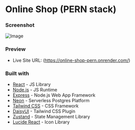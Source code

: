 # Online Shop (PERN stack)

### Screenshot

![Image](https://github.com/user-attachments/assets/6287c12c-a3ee-4677-a06b-74bfdaa2495f)

### Preview

- Live Site URL: (https://online-shop-pern.onrender.com/)

### Built with

- [React](https://reactjs.org/) - JS Library
- [Node.js](https://nodejs.org/) - JS Runtime
- [Express](https://expressjs.com/) - Node.js Web App Framework
- [Neon](https://neon.tech/home) - Serverless Postgres Platform
- [Tailwind CSS](https://tailwindcss.com/) - CSS Framework
- [DaisyUI](https://daisyui.com/) - Tailwind CSS Plugin
- [Zustand](https://zustand.docs.pmnd.rs/getting-started/introduction) - State Management Library
- [Lucide React](https://lucide.dev/guide/packages/lucide-react) - Icon Library

